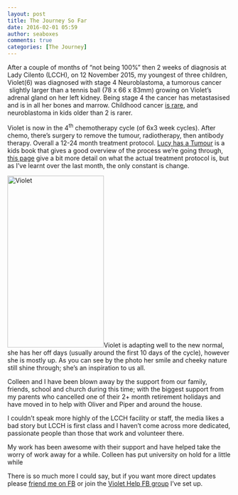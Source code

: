 ```yaml
---
layout: post
title: The Journey So Far
date: 2016-02-01 05:59
author: seaboxes
comments: true
categories: [The Journey]
---
```

After a couple of months of “not being 100%” then 2 weeks of diagnosis at Lady Cilento (LCCH), on 12 November 2015, my youngest of three children, Violet(6) was diagnosed with stage 4 Neuroblastoma, a tumorous cancer  slightly larger than a tennis ball (78 x 66 x 83mm) growing on Violet’s adrenal gland on her left kidney. Being stage 4 the cancer has metastasised and is in all her bones and marrow. Childhood cancer <a href="http://www.cancerresearchuk.org/health-professional/cancer-statistics/incidence/age">is rare</a>, and neuroblastoma in kids older than 2 is rarer.

Violet is now in the 4<sup>th</sup> chemotherapy cycle (of 6x3 week cycles). After chemo, there’s surgery to remove the tumour, radiotherapy, then antibody therapy. Overall a 12-24 month treatment protocol. <a href="http://redkite.realviewdigital.com/?iid=100711#folio=FC">Lucy has a Tumour</a> is a kids book that gives a good overview of the process we’re going through, <a href="http://www.cncfhope.org/High_Risk_Neuroblastoma_Treatment">this page</a> give a bit more detail on what the actual treatment protocol is, but as I’ve learnt over the last month, the only constant is change.

<img class="  wp-image-37 alignright" src="https://seaboxes.files.wordpress.com/2016/02/violet.jpg" alt="Violet" width="217" height="386" />Violet is adapting well to the new normal, she has her off days (usually around the first 10 days of the cycle), however she is mostly up. As you can see by the photo her smile and cheeky nature still shine through; she’s an inspiration to us all.

Colleen and I have been blown away by the support from our family, friends, school and church during this time; with the biggest support from my parents who cancelled one of their 2+ month retirement holidays and have moved in to help with Oliver and Piper and around the house.

I couldn’t speak more highly of the LCCH facility or staff, the media likes a bad story but LCCH is first class and I haven’t come across more dedicated, passionate people than those that work and volunteer there.

My work has been awesome with their support and have helped take the worry of work away for a while. Colleen has put university on hold for a little while

There is so much more I could say, but if you want more direct updates please <a href="https://www.facebook.com/seabox">friend me on FB</a> or join the <a href="https://www.facebook.com/groups/violethelp/">Violet Help FB group</a> I’ve set up.
